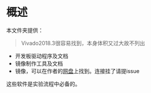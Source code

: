 # 概述

本文件夹提供：

> Vivado2018.3很容易找到，本身体积又过大故不列出

- 开发板驱动程序及文档
- 镜像制作工具及文档
- 镜像，可以在作者的[网盘](https://drive.google.com/file/d/1gwUmvS4tBEynmS1qY-NX2qPXZY4Bfpcp/view?usp=sharing)上找到。连接挂了请提issue

这些软件是实验流程中必备的。
